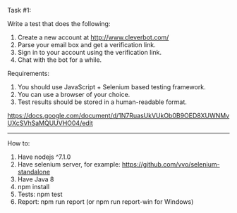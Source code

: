 Task #1:
						
Write a test that does the following:
1. Create a new account at http://www.cleverbot.com/ 
2. Parse your email box and get a verification link.
3. Sign in to your account using the verification link.
4. Chat with the bot for a while.
						
Requirements:
1. You should use JavaScript + Selenium based testing framework. 
2. You can use a browser of your choice.
3. Test results should be stored in a human-readable format.


https://docs.google.com/document/d/1N7RuasUkVUkOb0B9OED8XUWNMvUXcSVhSaMQUUVHO04/edit


---

How to:
1. Have nodejs ^7.1.0
2. Have selenium server, for example: https://github.com/vvo/selenium-standalone
3. Have Java 8
4. npm install
5. Tests: npm test
6. Report: npm run report (or npm run report-win for Windows)
